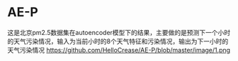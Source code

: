 # AE-P
这是北京pm2.5数据集在autoencoder模型下的结果，主要做的是预测下一个小时的天气污染情况，输入为当前小时的8个天气特征和污染情况，输出为下一小时的天气污染情况
https://github.com/HelloCrease/AE-P/blob/master/image/1.png

